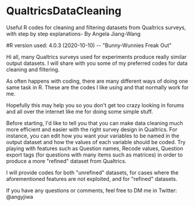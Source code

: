 # QualtricsDataCleaning
Useful R codes for cleaning and filtering datasets from Qualtrics surveys, with step by step explanations- By Angela Jiang-Wang

#R version used: 4.0.3 (2020-10-10) -- "Bunny-Wunnies Freak Out"

Hi all, many Qualtrics surveys used for experiments produce really similar output datasets.
I will share with you some of my preferred codes for data cleaning and filtering.

As often happens with coding, there are many different ways of doing one same task in R. These are the codes I like using and that normally work for me.

Hopefully this may help you so you don't get too crazy looking in forums and all over the internet like me for doing some simple stuff.

Before starting, I'd like to tell you that you can make data cleaning much more efficient and easier with the right survey design in Qualtrics.
For instance, you can edit how you want your variables to be named in the output dataset and how the values of each variable should be coded.
Try playing with features such as Question names, Recode values, Question export tags (for questions with many items such as matrices) in order to produce a more "refined" dataset from Qualtrics.

I will provide codes for both "unrefined" datasets, for cases where the aforementioned features are not exploited, and for "refined" datasets.

If you have any questions or comments, feel free to DM me in Twitter: @angyjiwa

